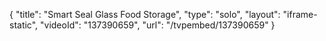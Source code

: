 {
    "title": "Smart Seal Glass Food Storage",
    "type": "solo",
    "layout": "iframe-static",
    "videoId": "137390659",
    "url": "\/tvpembed\/137390659"
}